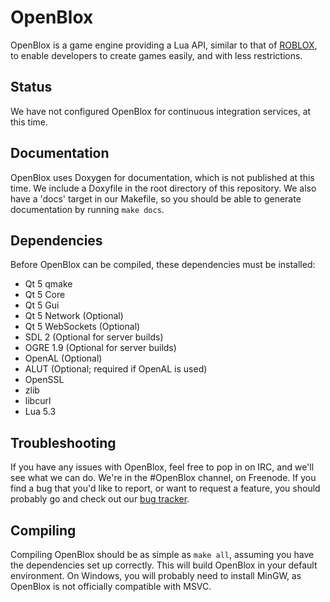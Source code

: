 # OpenBlox #
OpenBlox is a game engine providing a Lua API, similar to that of [ROBLOX](http://wiki.roblox.com), to enable developers to create games easily, and with less restrictions.

## Status ##
We have not configured OpenBlox for continuous integration services, at this time.

## Documentation ##
OpenBlox uses Doxygen for documentation, which is not published at this time. We include a Doxyfile in the root directory of this repository.
We also have a 'docs' target in our Makefile, so you should be able to generate documentation by running `make docs`.

## Dependencies ##
Before OpenBlox can be compiled, these dependencies must be installed:
* Qt 5 qmake
* Qt 5 Core
* Qt 5 Gui
* Qt 5 Network (Optional)
* Qt 5 WebSockets (Optional)
* SDL 2 (Optional for server builds)
* OGRE 1.9 (Optional for server builds)
* OpenAL (Optional)
* ALUT (Optional; required if OpenAL is used)
* OpenSSL
* zlib
* libcurl
* Lua 5.3

## Troubleshooting ##
If you have any issues with OpenBlox, feel free to pop in on IRC, and we'll see what we can do. We're in the #OpenBlox channel, on Freenode.
If you find a bug that you'd like to report, or want to request a feature, you should probably go and check out our [bug tracker](https://myzillawr.tk/bugzilla/).

## Compiling ##
Compiling OpenBlox should be as simple as `make all`, assuming you have the dependencies set up correctly. This will build OpenBlox in your default environment. On Windows, you will probably need to install MinGW, as OpenBlox is not officially compatible with MSVC.
